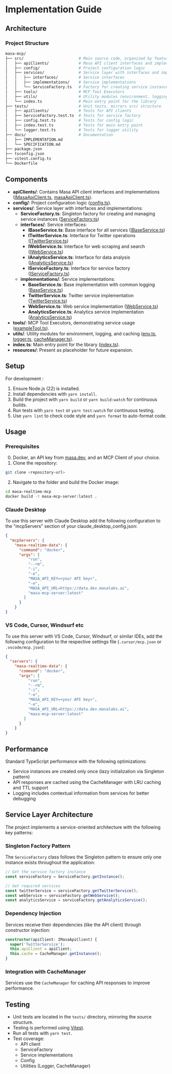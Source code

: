 # Implementation Guide

## Architecture

### Project Structure

``` bash
masa-mcp/
├── src/                        # Main source code, organized by feature
│   ├── apiClients/             # Masa API client interfaces and implementations
│   ├── config/                 # Project configuration logic
│   ├── services/               # Service layer with interfaces and implementations
│   │   ├── interfaces/         # Service interfaces
│   │   ├── implementations/    # Service implementations
│   │   └── ServiceFactory.ts   # Factory for creating service instances
│   ├── tools/                  # MCP Tool Executors
│   ├── utils/                  # Utility modules (environment, logging, caching)
│   └── index.ts                # Main entry point for the library
├── tests/                      # Unit tests, mirrors src/ structure
│   ├── apiClients/             # Tests for API clients
│   ├── ServiceFactory.test.ts  # Tests for service factory
│   ├── config.test.ts          # Tests for config logic
│   ├── index.test.ts           # Tests for main entry point
│   └── logger.test.ts          # Tests for logger utility
├── docs/                       # Documentation
│   ├── IMPLEMENTATION.md
│   └── SPECIFICATION.md
├── package.json                
├── tsconfig.json              
├── vitest.config.ts            
└── Dockerfile                 
```


## Components

- **apiClients/**: Contains Masa API client interfaces and implementations ([IMasaApiClient.ts](../src/apiClients/IMasaApiClient.ts), [masaApiClient.ts](../src/apiClients/masaApiClient.ts)).
- **config/**: Project configuration logic ([config.ts](../src/config/config.ts)).
- **services/**: Service layer with interfaces and implementations:
  - **ServiceFactory.ts**: Singleton factory for creating and managing service instances ([ServiceFactory.ts](../src/services/ServiceFactory.ts))
  - **interfaces/**: Service interfaces:
    - **IBaseService.ts**: Base interface for all services ([IBaseService.ts](../src/services/interfaces/IBaseService.ts))
    - **ITwitterService.ts**: Interface for Twitter operations ([ITwitterService.ts](../src/services/interfaces/ITwitterService.ts))
    - **IWebService.ts**: Interface for web scraping and search ([IWebService.ts](../src/services/interfaces/IWebService.ts))
    - **IAnalyticsService.ts**: Interface for data analysis ([IAnalyticsService.ts](../src/services/interfaces/IAnalyticsService.ts))
    - **IServiceFactory.ts**: Interface for service factory ([IServiceFactory.ts](../src/services/interfaces/IServiceFactory.ts))
  - **implementations/**: Service implementations:
    - **BaseService.ts**: Base implementation with common logging ([BaseService.ts](../src/services/implementations/BaseService.ts))
    - **TwitterService.ts**: Twitter service implementation ([TwitterService.ts](../src/services/implementations/TwitterService.ts))
    - **WebService.ts**: Web service implementation ([WebService.ts](../src/services/implementations/WebService.ts))
    - **AnalyticsService.ts**: Analytics service implementation ([AnalyticsService.ts](../src/services/implementations/AnalyticsService.ts))
- **tools/**: MCP Tool Executors, demonstrating service usage ([exampleTool.ts](../src/tools/exampleTool.ts)).
- **utils/**: Utility modules for environment, logging, and caching ([env.ts](../src/utils/env.ts), [logger.ts](../src/utils/logger.ts), [cacheManager.ts](../src/utils/cacheManager.ts)).
- **index.ts**: Main entry point for the library ([index.ts](../src/index.ts)).
- **resources/**: Present as placeholder for future expansion.

## Setup

For development :

1. Ensure Node.js (22) is installed.
2. Install dependencies with `yarn install`.
3. Build the project with `yarn build` or `yarn build:watch` for continuous builds.
4. Run tests with `yarn test` or `yarn test:watch` for continuous testing.
5. Use `yarn lint` to check code style and `yarn format` to auto-format code.

## Usage

### Prerequisites
0. Docker, an API key from [masa.dev](https://masa.dev), and an MCP Client of your choice.
1. Clone the repository:

```bash
git clone <repository-url>
```

2. Navigate to the folder and build the Docker image:

```bash
cd masa-realtime-mcp
docker build -t masa-mcp-server:latest .
```

### Claude Desktop

To use this server with Claude Desktop add the following configuration to the "mcpServers" section of your claude_desktop_config.json:

```json
{
  "mcpServers": {
    "masa-realtime-data": {
      "command": "docker",
      "args": [
          "run",
          "--rm",
          "-i",
          "-e",
          "MASA_API_KEY=<your API key>",
          "-e",
          "MASA_API_URL=https://data.dev.masalabs.ai",
          "masa-mcp-server:latest"
        ]
      }
    }
}
```

### VS Code, Cursor, Windsurf etc

To use this server with VS Code, Cursor, Windsurf, or similar IDEs, add the following configuration to the respective settings file (`.cursor/mcp.json` or `.vscode/mcp.json`):

```json
{
  "servers": {
    "masa-realtime-data": {
      "command": "docker",
      "args": [
          "run",
          "--rm",
          "-i",
          "-e",
          "MASA_API_KEY=<your API key>",
          "-e",
          "MASA_API_URL=https://data.dev.masalabs.ai",
          "masa-mcp-server:latest"
        ]
      }
    }
}
```

## Performance

Standard TypeScript performance with the following optimizations:
- Service instances are created only once (lazy initialization via Singleton pattern)
- API responses are cached using the CacheManager with LRU caching and TTL support
- Logging includes contextual information from services for better debugging

## Service Layer Architecture

The project implements a service-oriented architecture with the following key patterns:

### Singleton Factory Pattern

The `ServiceFactory` class follows the Singleton pattern to ensure only one instance exists throughout the application:

```typescript
// Get the service factory instance
const serviceFactory = ServiceFactory.getInstance();

// Get required services
const twitterService = serviceFactory.getTwitterService();
const webService = serviceFactory.getWebService();
const analyticsService = serviceFactory.getAnalyticsService();
```

### Dependency Injection

Services receive their dependencies (like the API client) through constructor injection:

```typescript
constructor(apiClient: IMasaApiClient) {
  super('TwitterService');
  this.apiClient = apiClient;
  this.cache = CacheManager.getInstance();
}
```

### Integration with CacheManager

Services use the `CacheManager` for caching API responses to improve performance.


## Testing

- Unit tests are located in the `tests/` directory, mirroring the source structure.
- Testing is performed using [Vitest](https://vitest.dev/).
- Run all tests with `yarn test`.
- Test coverage:
  - API client
  - ServiceFactory
  - Service implementations
  - Config
  - Utilities (Logger, CacheManager)
